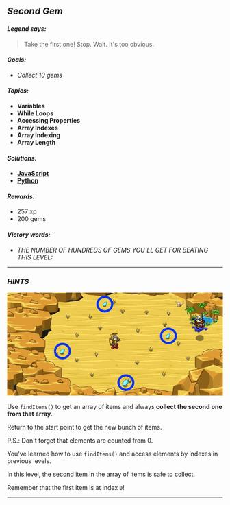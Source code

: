 ## _Second Gem_

#### _Legend says:_
> Take the first one! Stop. Wait. It's too obvious.

#### _Goals:_
+ _Collect 10 gems_

#### _Topics:_
+ **Variables**
+ **While Loops**
+ **Accessing Properties**
+ **Array Indexes**
+ **Array Indexing**
+ **Array Length**

#### _Solutions:_
+ **[JavaScript](secondGem.js)**
+ **[Python](second_gem.py)**

#### _Rewards:_
+ 257 xp
+ 200 gems

#### _Victory words:_
+ _THE NUMBER OF HUNDREDS OF GEMS YOU'LL GET FOR BEATING THIS LEVEL:_

___

### _HINTS_

![](img/secondGem.jpg)

Use `findItems()` to get an array of items and always **collect the second one from that array**.

Return to the start point to get the new bunch of items.

P.S.: Don't forget that elements are counted from 0.

You've learned how to use `findItems()` and access elements by indexes in previous levels.

In this level, the second item in the array of items is safe to collect.

Remember that the first item is at index `0`!

___
